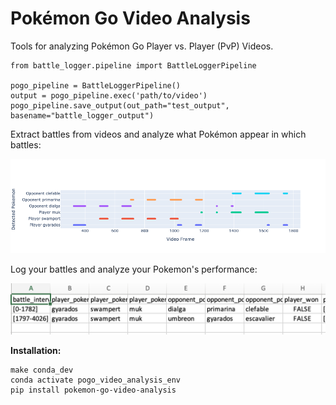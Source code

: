 # Pokémon Go Video Analysis

Tools for analyzing Pokémon Go Player vs. Player (PvP) Videos.

```commandline
from battle_logger.pipeline import BattleLoggerPipeline

pogo_pipeline = BattleLoggerPipeline()
output = pogo_pipeline.exec('path/to/video')
pogo_pipeline.save_output(out_path="test_output", basename="battle_logger_output")
```

Extract battles from videos and analyze what Pokémon appear in which battles:

![](https://raw.githubusercontent.com/prateekt/pokemon-go-video-analysis/cc0298a845b43067ebc5629f1f8090e9b11b4b91/readme_figs/battle_1.png?token=GHSAT0AAAAAAB74YSKEYM4W3JHZVYYZFUCOZBMQALQ)


Log your battles and analyze your Pokemon's performance:

![](https://raw.githubusercontent.com/prateekt/pokemon-go-video-analysis/cc0298a845b43067ebc5629f1f8090e9b11b4b91/readme_figs/Screenshot%202023-04-02%20at%2010.05.32%20PM.png?token=GHSAT0AAAAAAB74YSKFKRNKFIT5QO4XVY6WZBMP7YQ)

<b>Installation:</b>

```
make conda_dev
conda activate pogo_video_analysis_env
pip install pokemon-go-video-analysis
```